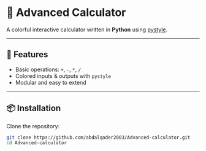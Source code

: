 # 🧮 Advanced Calculator

A colorful interactive calculator written in **Python** using [pystyle](https://pypi.org/project/pystyle/).

---

## 🚀 Features
- Basic operations: `+`, `-`, `*`, `/`
- Colored inputs & outputs with `pystyle`
- Modular and easy to extend

---

## 📦 Installation
Clone the repository:
```bash
git clone https://github.com/abdalqader2003/Advanced-calculator.git
cd Advanced-calculator
